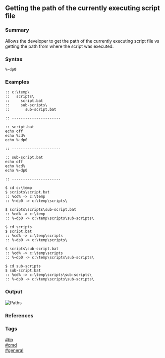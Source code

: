 ## Getting the path of the currently executing script file

### Summary
Allows the developer to get the path of the currently executing script file vs getting the path from where the script was executed.    

### Syntax
```batch
%~dp0
```

### Examples
```batch
:: c:\temp\
::   scripts\
::     script.bat
::     sub-scripts\
::       sub-script.bat

:: ----------------------

:: script.bat
echo off
echo %cd%
echo %~dp0

:: ----------------------

:: sub-script.bat
echo off
echo %cd%
echo %~dp0

:: ----------------------

$ cd c:\temp
$ scripts\script.bat
:: %cd% -> c:\temp
:: %~dp0 -> c:\temp\scripts\

$ scripts\scripts\sub-script.bat
:: %cd% -> c:\temp
:: %~dp0 -> c:\temp\scripts\sub-scripts\

$ cd scripts
$ script.bat
:: %cd% -> c:\temp\scripts
:: %~dp0 -> c:\temp\scripts\

$ scripts\sub-script.bat
:: %cd% -> c:\temp\scripts
:: %~dp0 -> c:\temp\scripts\sub-scripts\

$ cd sub-scripts
$ sub-script.bat
:: %cd% -> c:\temp\scripts\sub-scripts\
:: %~dp0 -> c:\temp\scripts\sub-scripts\
```

### Output
![Paths](https://cloud.githubusercontent.com/assets/19519411/19968616/5539e392-a1a3-11e6-917c-4856da159d76.png)  

### References

### Tags
[#tip](../../tips.md)  
[#cmd](../cmd.md)  
[#general](general.md)  